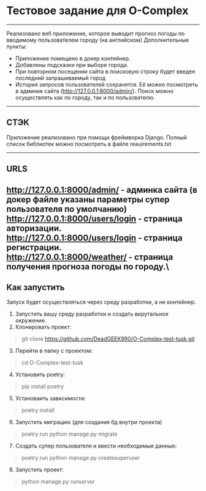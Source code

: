 # Тестовое задание для O-Complex
___
Реализовано веб приложение, которое выводит
прогноз погоды по вводимому пользователем городу (на английском)
Дополнительные пункты:
* Приложение помещено в докер контейнер.
* Добавлены подсказки при выборе города.
* При повторном посещении сайта в поисковую строку
будет введен последний запрашиваемый город
* История запросов пользователей сохранятся. Её
можно посмотреть в админке сайта (http://127.0.0.1:8000/admin/). 
Поиск можно осуществлять как по городу, так и по пользователю.
---
## СТЭК
Приложение реализовано при помощи фреймворка Django.
Полный список библиотек можно посмотреть в файле
reauirements.txt

---
## URLS
http://127.0.0.1:8000/admin/ -  админка сайта (в докер файле указаны параметры супер пользователя по умолчанию)\
http://127.0.0.1:8000/users/login - страница авторизации.\
http://127.0.0.1:8000/users/login - страница регистрации. \
http://127.0.0.1:8000/weather/ - страница получения прогноза погоды по городу.\
 ---
## Как запустить
Запуск будет осуществляться через среду разработки, а не контейнер.
1. Запустить вашу среду разработки и создать вирутальное окружение.
2. Клонировать проект: 
> git clone https://github.com/DeadGEEK990/O-Complex-test-tusk.git
3. Перейти в папку с проектом:
> cd O-Complex-test-tusk
4. Установить poetry:
> pip install poetry
5. Установаить зависимости:
> poetry install
6. Запустить миграцию (для создания бд внутри проекта)
> poetry run python manage.py migrate
7. Создать супер пользователя и ввести необходимые данные:
> poetry run python manage.py createsuperuser
8. Запустить проект:
> python manage.py runserver

